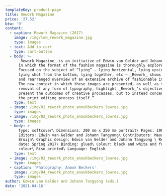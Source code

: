 ```yaml
---
templateKey: product-page
title: Rework Magazine
price: '27.52'
btw: '9'
content:
  - caption: Rework Magazine (2017)
    image: /img/low_rework_magazine.jpg
    type: images
  - text: Add to cart
    type: cart-button
  - body: >-
      _Rework Magazine_ is an initiative of Edwin van Gelder and Johann Tangyong
      in which the format of the fashion magazine is thoroughly explored.
      Focused on the subject of “lying” — lying horizontal, lying upside down,
      lying shot from the bottom, lying together, etc — _Rework_ shows an edited
      and rearranged overview of an extensive archive of fashionable imagery.
      The new context in which these images are presented, as well as the
      removal of any form of typography, highlight _Rework_’s objective: “not to
      present the out­comes of creative processes, but to instead concentrate on
      the print editing process itself.”
    type: text
  - image: /img/01_rework_photo_anoukbeckers_lowres.jpg
    type: images
  - image: /img/02_rework_photo_anoukbeckers_lowres.jpg
    type: images
  - body: >-
      Type: softcover\ Dimensions: 200 mm x 250 mm portrait\ Pages: 198\
      Editors: Edwin van Gelder and Johann Tangyong\ Contributors: Maurits de
      Bruijn\ Graphic design: Edwin van Gelder and Johann Tangyong \ Release
      date: Spring 2017\ Binding: glued\ Colour: black and white and full
      colour\ Riso printed\ Language: English
    type: text
  - image: /img/03_rework_photo_anoukbeckers_lowres.jpg
    type: images
  - caption: 'Photography: Anouk Beckers'
    image: /img/04_rework_photo_anoukbeckers_lowres.jpg
    type: images
author: Edwin van Gelder and Johann Tangyong (eds.)
date: '2021-04-16'
---
```


